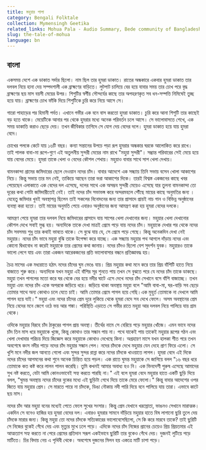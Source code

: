 ```yaml
---
title: মহুয়ার পালা
category: Bengali Folktale
collection: Mymensingh Geetika
related_links: Mohua Pala - Audio Summary, Bede community of Bangladesh - Video
slug: the-tale-of-mohua
language: bn
---
```


## বাংলা

একসময় দেশে এক ডাকাত সর্দার ছিলো। নাম ছিল তার হুমরা ডাকাত। রাতের অন্ধকারে একবার হুমরা ডাকাত তার দলবল নিয়ে হানা দেয় সম্পদশালী এক ব্রাহ্মণের বাড়িতে। লুটপাট চালিয়ে বের হয়ে যাবার সময় তার চোখ পরে বৃদ্ধ ব্রাহ্মণের ছয় মাস বয়সী মেয়ের উপর। শিশুটির স্বর্গীয় সৌন্দর্যের কাছে তার অপহরণকৃত সব ধন-সম্পত্তি নিমিষেই তুচ্ছ হয়ে যায়। ব্রাহ্মণের চোখ ফাঁকি দিয়ে শিশুটিকে চুরি করে নিয়ে আসে সে।

গারো পাহাড়ের পর হিমানী পর্বত। এখানে গভীর এক বনে বাস করতো হুমরা ডাকাত। চুরি করে আনা শিশুটি তার কাছেই বড় হতে থাকে। মেয়েটিকে আনার পর থেকে হুমরার মধ্যে অনেক পরিবর্তন চলে আসে। সে ভালোবাসতে শেখে, এক সময় ডাকাতি করাও ছেড়ে দেয়। তখন জীবিকার তাগিদে সে যোগ দেয় বেদের দলে। হুমরা ডাকাত হয়ে যায় হুমরা বেদে।

চোখের পলকে কেটে যায় ১৬টি বছর। কন্যা সন্তানের উপচে পড়া রূপ হুমরার অন্ধকার ঘরকে আলোকিত করে রাখে। তাই পালক বাবা-মা রূপে-গুণে এই অতুলনীয় সুন্দরী মেয়ের নাম রাখে "মহুয়া সুন্দরী"। সম্ভ্রান্ত পরিবারের সেই মেয়ে হয়ে যায় বেদের মেয়ে। হুমরা তাকে খেলা ও বেদের কৌশল শেখায়। মহুয়াও বাবার সাথে সাপ খেলা দেখায়।

বামনকান্দা গ্রামের জমিদারের ছেলে দেওয়ান নদের চাঁদ। বাবার আদেশে এক সন্ধ্যায় তিনি সভায় বসেন খোলা আকাশের নিচে। কিন্তু সভায় তার মন নেই, তাকিয়ে আছেন তারা ভরা আকাশের দিকে। তারই বিশ্বস্ত একজনের কাছে খবর পেয়েছেন এলাকাতে এক বেদের দল এসেছে, দলের সাথে এক অসম্ভব সুন্দরী মেয়েও এসেছে যার তুলনা বামনকান্দা তো দূরের কথা গোটা জমিদারীতেই নেই। তাই নদের চাঁদ সভাভঙ্গ করে অন্দরমহলে পৌঁছে মায়ের কাছে অনুমতির জন্য । যেহেতু জমিদার খুবই অবস্থাপন্ন ছিলেন তাই সকলের বিনোদনের জন্য তার প্রাসাদে প্রায়ই নাচ গান ও বিভিন্ন অনুষ্ঠানের ব্যবস্থা করা হতো। তাই মায়ের অনুমতি পেয়ে এবারও অনুষ্ঠানের জন্য আমন্ত্রণ করা হয় হুমরা বেদের দলকে।

আমন্ত্রণ পেয়ে হুমরা তার দলবল নিয়ে জমিদারের প্রাসাদে যায় সাপের খেলা দেখানোর জন্য। মহুয়ার খেলা দেখানোর কৌশল দেখে সবাই মুগ্ধ হয়। অন্যদিকে তাকে দেখা মাত্রই প্রেমে পড়ে যায় নদের চাঁদ। মহুয়াকে দেখার পর থেকে নদের চাঁদ সবসময় শুধু তার কথাই ভাবতে থাকে। সে বুঝে যায় যে, সে প্রেমে পড়ে গেছে। কিন্তু অনেকদিন দেখা নেই মহুয়ার। নদের চাঁদ ভাবে মহুয়া বুঝি তাকে উপেক্ষা করে যাচ্ছে। এক সন্ধ্যায় মহুয়ার পথ আগলে দাঁড়ায় নদের এবং কোনো দ্বিধাবোধ না করেই মহুয়াকে তার প্রেমের কথা জানায়। নদের চাঁদও ছিলো বেশ সুদর্শন যুবক। মহুয়ারও তাকে ভালো লেগে যায় এবং তারা একজন আরেকজনের প্রতি ভালোবাসার বন্ধনে প্রতিজ্ঞাবদ্ধ হয়।

চৈত্র মাসের এক মধ্যরাতে হঠাৎ নদের চাঁদের ঘুম ভেঙে যায়। প্রিয় মহুয়ার কথা মনে করে তার প্রিয় বাঁশিটি হাতে নিয়ে বাজাতে শুরু করে। অন্যদিকে যখন মহুয়া এই বাঁশির সূর শুনতে পায় তখন সে বুঝতে পরে যে নদের চাঁদ তাকে ডাকছে। মহুয়া তখন পাগলের মতো করে ঘর থেকে বের হয়ে নদীর ঘাটে এসে দেখে নদের চাঁদ সেখানে বসে বাঁশি বাজাচ্ছে। তখন মহুয়া এবং নদের চাঁদ একে অপরকে জড়িয়ে ধরে। জড়িয়ে থাকা অবস্থায় মহুয়া বলে "আমি বাবা-মা, ঘর-বাড়ি সব ছেড়ে তোমার সাথে অন্য কোথাও চলে যেতে চাই। আমি তোমার প্রেমে পাগল হয়ে গেছি।এক মুহুর্ত তোমাকে না দেখলে আমি পাগল হয়ে যাই।" মহুয়া এবং নদের চাঁদের প্রেম দূরে লুকিয়ে থেকে হুমরা বেদে সব দেখে ফেলে। অসম অবস্থানের প্রেম নিয়ে বেদের মনে জেগে ওঠে ভয় আর শঙ্কা। পরিস্থিতি এড়াতে সে গভীর রাতে মহুয়া আর দলবল নিয়ে পালিয়ে যায় গ্রাম থেকে।

ওদিকে মহুয়ার বিরহে চাঁদ ঠাকুরের পাগল প্রায় অবস্থা। তীর্থের নামে সে বেরিয়ে পড়ে মহুয়ার খোঁজে। এমন ভাবে নদের চাঁদ তিন মাস ধরে মহুয়াকে খুজে, কিন্তু কোথাও তার সন্ধান পায় না। পথে যাকেই পায় তাকেই মহুয়ার রূপের গঠন এবং খেলা দেখাবার পরিচয় দিয়ে জিজ্ঞেস করে মহুয়াকে কোথাও দেখেছে কিনা। অগ্রহায়ণ মাসে যখন হালকা শীত পরে তখন অবশেষে কংস নদীর পাড়ে নদের চাঁদ মহুয়ার সন্ধান পেল। নদের চাঁদকে দেখে মহুয়ার যেন দেহে প্রাণ ফিরে এলো। সে খুশি মনে নদীর জল আনতে গেলো এবং সুন্দর সুন্দর রান্না করে নদের চাঁদকে খাওয়াতে লাগল। হুমরা বেদে এই দিকে নদের চাঁদের আগমনের কথা শুনে অনেক চিন্তিত হয়ে পড়ল। এক রাতে ঘুমন্ত মহুয়াকে সে জাগিয়ে বলল "১৬ বছর ধরে তোমাকে কত কষ্ট করে লালন পালন করেছি। তুমি কখনই আমার অবাধ্য হও নি। এক ভিনদেশী পুরুষ এসেছে আমাদের সুখ নষ্ট করতে, যেটা আমি কোনওভাবেই সহ্য করতে পারছি না।" এই বলে হুমরা বেদে মহুয়ার হাতে একটি ছুড়ি দিয়ে বলল, "ঘুমন্ত অবস্থায় নদের চাঁদের বুকের মধ্যে এই ছুড়িটা গেথে দিয়ে তাকে মেরে ফেলো।" কিন্তু বাবার আদেশের ওপর জিতে যায় মহুয়ার প্রেম। সে মারতে পারে না চাঁদকে, ডিঙা নৌকায় নদী পারি দিয়ে বনে পালিয়ে যায় তারা। এভাবে কাটে ছয় মাস।

নদের চাঁদ আর মহুয়া বনের মধ্যেই পেতে ফেলে সুখের সংসার। কিন্তু প্রেম যেখানে খরস্রোতা, ভাঙনও সেখানে মারাত্মক। একদিন সে বনেও হাজির হয় হুমরা বেদের দল। এবারও হুমরার সামনে দাঁড়িয়ে মহুয়ার হাতে বিষ লাগানো ছুরি তুলে দেয় চাঁদকে মারার জন্য। কিন্তু মহুয়া তো নদের চাঁদকে সত্যিকারের ভালোবেসেছিলো, সে কি করে মারবে তাকে? তাই ছুরিটি সে নিজের বুকেই গেঁথে দেয় এবং মৃত্যুর মুখে ঢলে পড়ে। এদিকে নদের চাঁদ নিজের প্রানের চেয়েও প্রিয় প্রিয়তমার এই আত্মত্যাগ সহ্য করতে না পেরে প্রেমের প্রতিদান সরূপ একইভাবে ছুরিটি তার বুকেও গেঁথে দেয়। দুজনই লুটিয়ে পড়ে মাটিতে। চির বিদায় নেয় এ পৃথিবী থেকে। অবশেষে দুজনের মিলন হয় একত্রে মাটি চাপা পড়ে।
